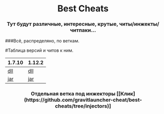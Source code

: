 <h1 align="center">
Best Cheats
</h1>

<h3 align="center">
Тут будут различные, интересные, крутые, читы/инжекты/читпаки...
</h1>

###Всё, распределяно, по веткам.

#Таблица версий и читов к ним.

| 1.7.10 | 1.12.2 |
| ------ | ------ |
| [dll](https://github.com/gravitlauncher-cheat/best-cheats/tree/1.7.10/dll) | [dll](https://github.com/gravitlauncher-cheat/best-cheats/tree/1.12.2/dll) |
| [jar](https://github.com/gravitlauncher-cheat/best-cheats/tree/1.7.10/jar) | [jar](https://github.com/gravitlauncher-cheat/best-cheats/tree/1.12.2/jar) |

<h3 align="center">
Отдельная ветка под инжекторы [[Клик](https://github.com/gravitlauncher-cheat/best-cheats/tree/injectors)]
</h1>
